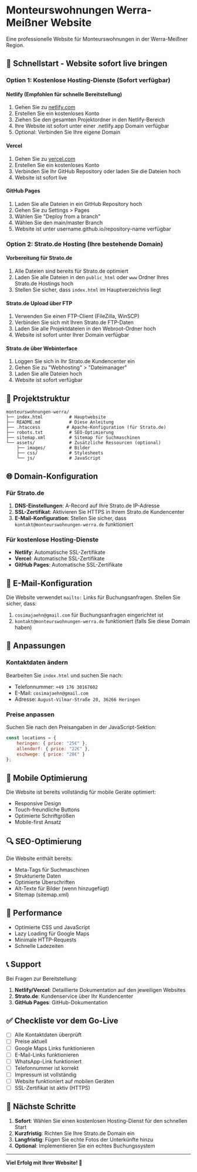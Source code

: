 # Monteurswohnungen Werra-Meißner Website

Eine professionelle Website für Monteurswohnungen in der Werra-Meißner Region.

## 🚀 Schnellstart - Website sofort live bringen

### Option 1: Kostenlose Hosting-Dienste (Sofort verfügbar)

#### Netlify (Empfohlen für schnelle Bereitstellung)
1. Gehen Sie zu [netlify.com](https://netlify.com)
2. Erstellen Sie ein kostenloses Konto
3. Ziehen Sie den gesamten Projektordner in den Netlify-Bereich
4. Ihre Website ist sofort unter einer .netlify.app Domain verfügbar
5. Optional: Verbinden Sie Ihre eigene Domain

#### Vercel
1. Gehen Sie zu [vercel.com](https://vercel.com)
2. Erstellen Sie ein kostenloses Konto
3. Verbinden Sie Ihr GitHub Repository oder laden Sie die Dateien hoch
4. Website ist sofort live

#### GitHub Pages
1. Laden Sie alle Dateien in ein GitHub Repository hoch
2. Gehen Sie zu Settings > Pages
3. Wählen Sie "Deploy from a branch"
4. Wählen Sie den main/master Branch
5. Website ist unter username.github.io/repository-name verfügbar

### Option 2: Strato.de Hosting (Ihre bestehende Domain)

#### Vorbereitung für Strato.de
1. Alle Dateien sind bereits für Strato.de optimiert
2. Laden Sie alle Dateien in den `public_html` oder `www` Ordner Ihres Strato.de Hostings hoch
3. Stellen Sie sicher, dass `index.html` im Hauptverzeichnis liegt

#### Strato.de Upload über FTP
1. Verwenden Sie einen FTP-Client (FileZilla, WinSCP)
2. Verbinden Sie sich mit Ihren Strato.de FTP-Daten
3. Laden Sie alle Projektdateien in den Webroot-Ordner hoch
4. Website ist sofort unter Ihrer Domain verfügbar

#### Strato.de über Webinterface
1. Loggen Sie sich in Ihr Strato.de Kundencenter ein
2. Gehen Sie zu "Webhosting" > "Dateimanager"
3. Laden Sie alle Dateien hoch
4. Website ist sofort verfügbar

## 📁 Projektstruktur

```
monteurswohnungen-werra/
├── index.html          # Hauptwebsite
├── README.md           # Diese Anleitung
├── .htaccess          # Apache-Konfiguration (für Strato.de)
├── robots.txt          # SEO-Optimierung
├── sitemap.xml         # Sitemap für Suchmaschinen
└── assets/             # Zusätzliche Ressourcen (optional)
    ├── images/         # Bilder
    ├── css/            # Stylesheets
    └── js/             # JavaScript
```

## 🌐 Domain-Konfiguration

### Für Strato.de
1. **DNS-Einstellungen**: A-Record auf Ihre Strato.de IP-Adresse
2. **SSL-Zertifikat**: Aktivieren Sie HTTPS in Ihrem Strato.de Kundencenter
3. **E-Mail-Konfiguration**: Stellen Sie sicher, dass `kontakt@monteurswohnungen-werra.de` funktioniert

### Für kostenlose Hosting-Dienste
- **Netlify**: Automatische SSL-Zertifikate
- **Vercel**: Automatische SSL-Zertifikate
- **GitHub Pages**: Automatische SSL-Zertifikate

## 📧 E-Mail-Konfiguration

Die Website verwendet `mailto:` Links für Buchungsanfragen. Stellen Sie sicher, dass:
1. `cosimajaehn@gmail.com` für Buchungsanfragen eingerichtet ist
2. `kontakt@monteurswohnungen-werra.de` funktioniert (falls Sie diese Domain haben)

## 🔧 Anpassungen

### Kontaktdaten ändern
Bearbeiten Sie `index.html` und suchen Sie nach:
- Telefonnummer: `+49 176 30167602`
- E-Mail: `cosimajaehn@gmail.com`
- Adresse: `August-Vilmar-Straße 20, 36266 Heringen`

### Preise anpassen
Suchen Sie nach den Preisangaben in der JavaScript-Sektion:
```javascript
const locations = {
    heringen: { price: "25€" },
    allendorf: { price: "22€" },
    eschwege: { price: "28€" }
};
```

## 📱 Mobile Optimierung

Die Website ist bereits vollständig für mobile Geräte optimiert:
- Responsive Design
- Touch-freundliche Buttons
- Optimierte Schriftgrößen
- Mobile-first Ansatz

## 🔍 SEO-Optimierung

Die Website enthält bereits:
- Meta-Tags für Suchmaschinen
- Strukturierte Daten
- Optimierte Überschriften
- Alt-Texte für Bilder (wenn hinzugefügt)
- Sitemap (sitemap.xml)

## 🚀 Performance

- Optimierte CSS und JavaScript
- Lazy Loading für Google Maps
- Minimale HTTP-Requests
- Schnelle Ladezeiten

## 📞 Support

Bei Fragen zur Bereitstellung:
1. **Netlify/Vercel**: Detaillierte Dokumentation auf den jeweiligen Websites
2. **Strato.de**: Kundenservice über Ihr Kundencenter
3. **GitHub Pages**: GitHub-Dokumentation

## ✅ Checkliste vor dem Go-Live

- [ ] Alle Kontaktdaten überprüft
- [ ] Preise aktuell
- [ ] Google Maps Links funktionieren
- [ ] E-Mail-Links funktionieren
- [ ] WhatsApp-Link funktioniert
- [ ] Telefonnummer ist korrekt
- [ ] Impressum ist vollständig
- [ ] Website funktioniert auf mobilen Geräten
- [ ] SSL-Zertifikat ist aktiv (HTTPS)

## 🎯 Nächste Schritte

1. **Sofort**: Wählen Sie einen kostenlosen Hosting-Dienst für den schnellen Start
2. **Kurzfristig**: Richten Sie Ihre Strato.de Domain ein
3. **Langfristig**: Fügen Sie echte Fotos der Unterkünfte hinzu
4. **Optional**: Implementieren Sie ein echtes Buchungssystem

---

**Viel Erfolg mit Ihrer Website! 🎉**
